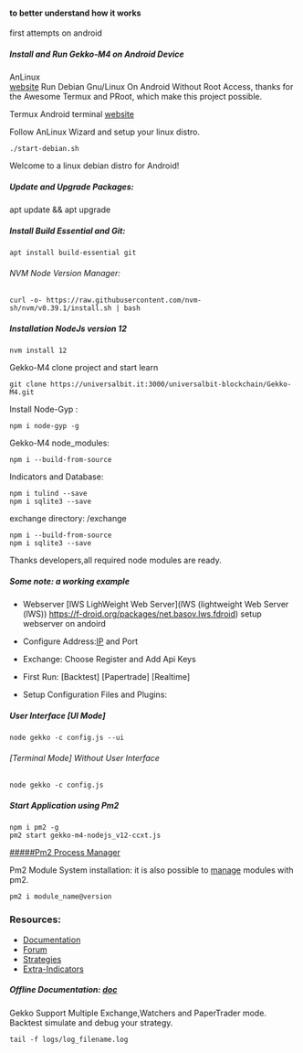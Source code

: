 #### to better understand how it works
first attempts on android



##### Install and Run Gekko-M4 on Android Device

AnLinux    
[website](https://github.com/EXALAB/AnLinux-App)
Run Debian Gnu/Linux On Android Without Root Access, 
thanks for the Awesome Termux and PRoot, which make this project possible.


Termux Android terminal
[website](https://termux.dev/)


Follow AnLinux Wizard and setup your linux distro.

```
./start-debian.sh

```

Welcome to a linux debian distro for Android!



##### Update and Upgrade Packages:

apt update && apt upgrade


##### Install Build Essential and Git:

```
apt install build-essential git
```

###### NVM Node Version Manager:
```
curl -o- https://raw.githubusercontent.com/nvm-sh/nvm/v0.39.1/install.sh | bash
```


##### Installation NodeJs version 12

```
nvm install 12
```

Gekko-M4
clone project and start learn

```
git clone https://universalbit.it:3000/universalbit-blockchain/Gekko-M4.git
```

Install Node-Gyp :

```
npm i node-gyp -g
```

Gekko-M4 node_modules:

```
npm i --build-from-source
```

Indicators and Database:

```
npm i tulind --save
npm i sqlite3 --save
```

exchange directory: /exchange

```
npm i --build-from-source
npm i sqlite3 --save
```
Thanks developers,all required node modules are ready.

##### Some note: a working example


* Webserver [lWS LighWeight Web Server](lWS (lightweight Web Server (lWS))
https://f-droid.org/packages/net.basov.lws.fdroid)
setup webserver on andoird []()

* Configure Address:[IP](https://universalbit.it:3000/universalbit-blockchain/Gekko-M4/src/master/docs/ip.md) and Port

* Exchange: 
Choose Register and Add Api Keys

* First Run: [Backtest] [Papertrade] [Realtime] 


* Setup Configuration Files and Plugins:


##### User Interface [UI Mode]

```
node gekko -c config.js --ui
```

###### [Terminal Mode] Without User Interface
```
node gekko -c config.js
```


##### Start Application using Pm2
```
npm i pm2 -g
pm2 start gekko-m4-nodejs_v12-ccxt.js

```
[#####Pm2 Process Manager](https://pm2.keymetrics.io/)

Pm2 Module System installation:
it is also possible to [manage](https://pm2.keymetrics.io/docs/advanced/pm2-module-system/) modules with pm2.

```
pm2 i module_name@version

```
### Resources:
* [Documentation](https://gekko.wizb.it/docs/installation/installing_gekko.html)
* [Forum](https://forum.gekko.wizb.it/)
* [Strategies](https://github.com/xFFFFF/Gekko-Strategies)
* [Extra-Indicators](https://github.com/Gab0/gekko-extra-indicators)

##### Offline Documentation: [doc](https://universalbit.it/blockchain/shared-files/1093/docs.tar.gz)


Gekko Support Multiple Exchange,Watchers and PaperTrader mode.
Backtest simulate and debug your strategy.   

```
tail -f logs/log_filename.log
```